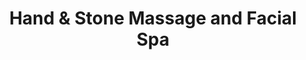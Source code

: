 ---
title: "Hand & Stone Massage and Facial Spa"
url: /meridian/hand-and-stone-massage-and-facial-spa/
shop: massage
---